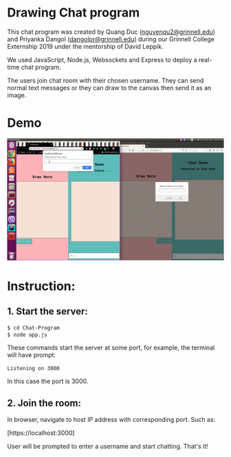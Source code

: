 # Drawing Chat program
This chat program was created by Quang Duc (nguyenqu2@grinnell.edu) and Priyanka Dangol (dangolpr@grinnell.edu)
during our Grinnell College Externship 2019 under the mentorship of David Leppik.

We used JavaScript, Node.js, Websockets and Express to deploy a real-time chat program.

The users join chat room with their chosen username. They can send normal text messages or they can draw to the canvas
then send it as an image.

# Demo
![Chat program demo](ChatProgram.GIF)

# Instruction:
## 1. Start the server:
```
$ cd Chat-Program
$ node app.js
```
These commands start the server at some port, for example, the terminal will have prompt:
```
Listening on 3000
```
In this case the port is 3000. 

## 2. Join the room:
In browser, navigate to host IP address with corresponding port. Such as:

[https://localhost:3000]

User will be prompted to enter a username and start chatting. That's it!


